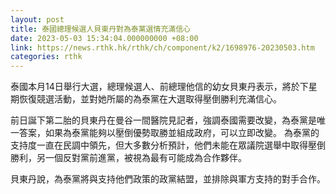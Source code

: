 ```yaml
---
layout: post
title: 泰國總理候選人貝東丹對為泰黨選情充滿信心
date: 2023-05-03 15:34:04.000000000 +08:00
link: https://news.rthk.hk/rthk/ch/component/k2/1698976-20230503.htm
categories: rthk
---
```


泰國本月14日舉行大選，總理候選人、前總理他信的幼女貝東丹表示，將於下星期恢復競選活動，並對她所屬的為泰黨在大選取得壓倒勝利充滿信心。

前日誕下第二胎的貝東丹在曼谷一間醫院見記者，強調泰國需要改變，為泰黨是唯一答案，如果為泰黨能夠以壓倒優勢取勝並組成政府，可以立即改變。
為泰黨的支持度一直在民調中領先，但大多數分析預計，他們未能在眾議院選舉中取得壓倒勝利，另一個反對黨前進黨，被視為最有可能成為合作夥伴。

貝東丹說，為泰黨將與支持他們政策的政黨結盟，並排除與軍方支持的對手合作。
